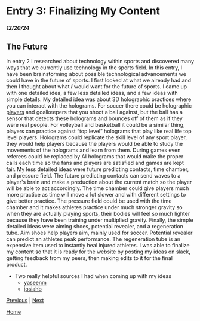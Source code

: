 # Entry 3: Finalizing My Content
##### 12/20/24

## The Future
In entry 2 I researched about technology within sports and discovered many ways that we currently use technology in the sports field. In this entry, I have been brainstorming about possible technological advancements we could have in the future of sports. I first looked at what we already had and then I thought about what **_I_** would want for the future of sports. I came up with one detailed idea, a few less detailed ideas, and a few ideas with simple details. My detailed idea was about 3D holographic practices where you can interact with the holograms. For soccer there could be holographic [players](https://as2.ftcdn.net/v2/jpg/02/72/31/49/1000_F_272314919_tuSZVX3wXLjzDhtNjPCy9wXuTpkFVpPF.jpg) and goalkeepers that you shoot a ball against, but the ball has a sensor that detects these holograms and bounces off of them as if they were real people. For volleyball and basketball it could be a similar thing, players can practice against “top level” holograms that play like real life top level players. Holograms could replicate the skill level of any sport player, they would help players because the players would be able to study the movements of the holograms and learn from them. During games even referees could be replaced by AI holograms that would make the proper calls each time so the fans and players are satisfied and games are kept fair. My less detailed ideas were future predicting contacts, time chamber, and pressure field. The future predicting contacts can send waves to a player's brain and make a preduction about the current match so the player will be able to act accordingly. The time chamber could give players much more practice as time will move a lot slower and with different settings to give better practice. The pressure field could be used with the time chamber and it makes athletes practice under much stronger gravity so when they are actually playing sports, their bodies will feel so much lighter because they have been training under multiplied gravity. Finally, the simple detailed ideas were aiming shoes, potential revealer, and a regeneration tube. Aim shoes help players aim, mainly used for soccer. Potential revealer can predict an athletes peak performance. The regeneration tube is an expensive item used to instantly heal injured athletes. I was able to finalize my content so that it is ready for the website by posting my ideas on slack, getting feedback from my peers, then making edits to it for the final product.
* Two really helpful sources I had when coming up with my ideas
  * [yaseenm](https://yaseenm8161.github.io/sep10-freedom-project/#about)
  * [josiahb](https://josiahb7308.github.io/sep10-freedom-project/)


[Previous](entry02.md) | [Next](entry04.md)

[Home](../README.md)
